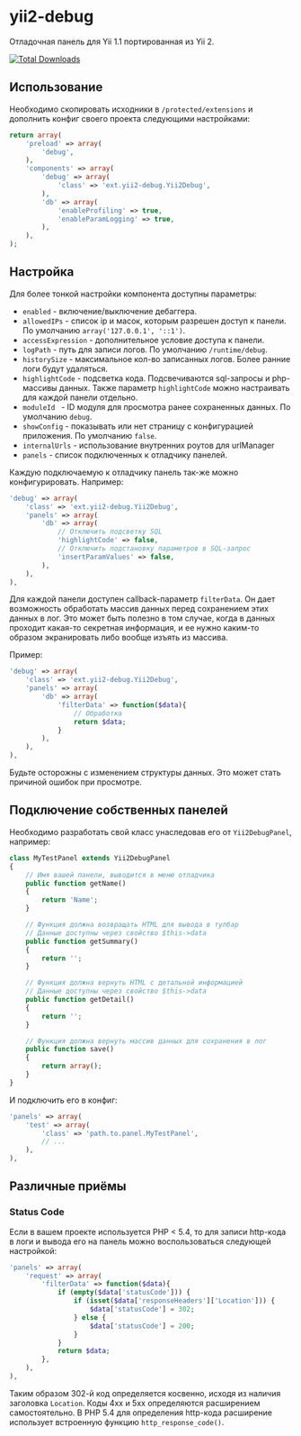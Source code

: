 yii2-debug
==========

Отладочная панель для Yii 1.1 портированная из Yii 2.

[![Total Downloads](https://poser.pugx.org/zhuravljov/yii2-debug/downloads.png)](https://packagist.org/packages/zhuravljov/yii2-debug)

Использование
-------------

Необходимо скопировать исходники в `/protected/extensions` и дополнить конфиг
своего проекта следующими настройками:

```php
return array(
    'preload' => array(
        'debug',
    ),
    'components' => array(
        'debug' => array(
            'class' => 'ext.yii2-debug.Yii2Debug',
        ),
        'db' => array(
            'enableProfiling' => true,
            'enableParamLogging' => true,
        ),
    ),
);
```

Настройка
---------

Для более тонкой настройки компонента доступны параметры:

- `enabled` - включение/выключение дебаггера.
- `allowedIPs` - список ip и масок, которым разрешен доступ к панели. По умолчанию `array('127.0.0.1', '::1')`.
- `accessExpression` - дополнительное условие доступа к панели.
- `logPath` - путь для записи логов. По умолчанию `/runtime/debug`.
- `historySize` - максимальное кол-во записанных логов. Более ранние логи будут удаляться.
- `highlightCode` - подсветка кода. Подсвечиваются sql-запросы и php-массивы данных. Также параметр `highlightCode` можно настраивать для каждой панели отдельно.
- `moduleId ` - ID модуля для просмотра ранее сохраненных данных. По умолчанию `debug`.
- `showConfig` - показывать или нет страницу с конфигурацией приложения. По умолчанию `false`.
- `internalUrls` - использование внутренних роутов для urlManager
- `panels` - список подключенных к отладчику панелей.

Каждую подключаемую к отладчику панель так-же можно конфигурировать. Например:

```php
'debug' => array(
    'class' => 'ext.yii2-debug.Yii2Debug',
    'panels' => array(
        'db' => array(
            // Отключить подсветку SQL
            'highlightCode' => false,
            // Отключить подстановку параметров в SQL-запрос
            'insertParamValues' => false,
        ),
    ),
),
```

Для каждой панели доступен callback-параметр `filterData`. Он дает возможность
обработать массив данных перед сохранением этих данных в лог. Это может быть
полезно в том случае, когда в данных проходит какая-то секретная информация, и
ее нужно каким-то образом экранировать либо вообще изъять из массива.

Пример:

```php
'debug' => array(
    'class' => 'ext.yii2-debug.Yii2Debug',
    'panels' => array(
        'db' => array(
            'filterData' => function($data){
                // Обработка
                return $data;
            }
        ),
    ),
),
```

Будьте осторожны с изменением структуры данных. Это может стать причиной ошибок
при просмотре.

Подключение собственных панелей
-------------------------------

Необходимо разработать свой класс унаследовав его от `Yii2DebugPanel`, например:

```php
class MyTestPanel extends Yii2DebugPanel
{
    // Имя вашей панели, выводится в меню отладчика
    public function getName()
    {
        return 'Name';
    }

    // Функция должна возвращать HTML для вывода в тулбар
    // Данные доступны через свойство $this->data
    public function getSummary()
    {
        return '';
    }

    // Функция должна вернуть HTML с детальной информацией
    // Данные доступны через свойство $this->data
    public function getDetail()
    {
        return '';
    }

    // Функция должна вернуть массив данных для сохранения в лог
    public function save()
    {
        return array();
    }
}
```

И подключить его в конфиг:

```php
'panels' => array(
    'test' => array(
        'class' => 'path.to.panel.MyTestPanel',
        // ...
    ),
),
```

Различные приёмы
----------------

### Status Code

Если в вашем проекте используется PHP < 5.4, то для записи http-кода в логи и
вывода его на панель можно воспользоваться следующей настройкой:

```php
'panels' => array(
    'request' => array(
        'filterData' => function($data){
            if (empty($data['statusCode'])) {
                if (isset($data['responseHeaders']['Location'])) {
                    $data['statusCode'] = 302;
                } else {
                    $data['statusCode'] = 200;
                }
            }
            return $data;
        },
    ),
),
```

Таким образом 302-й код определяется косвенно, исходя из наличия заголовка `Location`.
Коды 4xx и 5xx определяются расширением самостоятельно. В PHP 5.4 для определения
http-кода расширение использует встроенную функцию `http_response_code()`.
